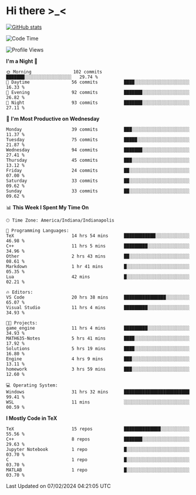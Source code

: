 # Hi there \>_<

[![GitHub stats](https://github-readme-stats.vercel.app/api?username=ARessegetesStery&show_icons=true&theme=transparent)](https://github.com/anuraghazra/github-readme-stats)

<!--START_SECTION:waka-->
![Code Time](http://img.shields.io/badge/Code%20Time-654%20hrs%209%20mins-blue)

![Profile Views](http://img.shields.io/badge/Profile%20Views-0-blue)

**I'm a Night 🦉** 

```text
🌞 Morning                102 commits         ███████░░░░░░░░░░░░░░░░░░   29.74 % 
🌆 Daytime                56 commits          ████░░░░░░░░░░░░░░░░░░░░░   16.33 % 
🌃 Evening                92 commits          ███████░░░░░░░░░░░░░░░░░░   26.82 % 
🌙 Night                  93 commits          ███████░░░░░░░░░░░░░░░░░░   27.11 % 
```
📅 **I'm Most Productive on Wednesday** 

```text
Monday                   39 commits          ███░░░░░░░░░░░░░░░░░░░░░░   11.37 % 
Tuesday                  75 commits          █████░░░░░░░░░░░░░░░░░░░░   21.87 % 
Wednesday                94 commits          ███████░░░░░░░░░░░░░░░░░░   27.41 % 
Thursday                 45 commits          ███░░░░░░░░░░░░░░░░░░░░░░   13.12 % 
Friday                   24 commits          ██░░░░░░░░░░░░░░░░░░░░░░░   07.00 % 
Saturday                 33 commits          ██░░░░░░░░░░░░░░░░░░░░░░░   09.62 % 
Sunday                   33 commits          ██░░░░░░░░░░░░░░░░░░░░░░░   09.62 % 
```


📊 **This Week I Spent My Time On** 

```text
🕑︎ Time Zone: America/Indiana/Indianapolis

💬 Programming Languages: 
TeX                      14 hrs 54 mins      ████████████░░░░░░░░░░░░░   46.98 % 
C++                      11 hrs 5 mins       █████████░░░░░░░░░░░░░░░░   34.96 % 
Other                    2 hrs 43 mins       ██░░░░░░░░░░░░░░░░░░░░░░░   08.61 % 
Markdown                 1 hr 41 mins        █░░░░░░░░░░░░░░░░░░░░░░░░   05.35 % 
Lua                      42 mins             █░░░░░░░░░░░░░░░░░░░░░░░░   02.21 % 

🔥 Editors: 
VS Code                  20 hrs 38 mins      ████████████████░░░░░░░░░   65.07 % 
Visual Studio            11 hrs 4 mins       █████████░░░░░░░░░░░░░░░░   34.93 % 

🐱‍💻 Projects: 
game_engine              11 hrs 4 mins       █████████░░░░░░░░░░░░░░░░   34.93 % 
MATH635-Notes            5 hrs 41 mins       ████░░░░░░░░░░░░░░░░░░░░░   17.92 % 
Solutions                5 hrs 19 mins       ████░░░░░░░░░░░░░░░░░░░░░   16.80 % 
Engine                   4 hrs 9 mins        ███░░░░░░░░░░░░░░░░░░░░░░   13.11 % 
homework                 3 hrs 59 mins       ███░░░░░░░░░░░░░░░░░░░░░░   12.60 % 

💻 Operating System: 
Windows                  31 hrs 32 mins      █████████████████████████   99.41 % 
WSL                      11 mins             ░░░░░░░░░░░░░░░░░░░░░░░░░   00.59 % 
```

**I Mostly Code in TeX** 

```text
TeX                      15 repos            ██████████████░░░░░░░░░░░   55.56 % 
C++                      8 repos             ███████░░░░░░░░░░░░░░░░░░   29.63 % 
Jupyter Notebook         1 repo              █░░░░░░░░░░░░░░░░░░░░░░░░   03.70 % 
C                        1 repo              █░░░░░░░░░░░░░░░░░░░░░░░░   03.70 % 
MATLAB                   1 repo              █░░░░░░░░░░░░░░░░░░░░░░░░   03.70 % 
```




 Last Updated on 07/02/2024 04:21:05 UTC
<!--END_SECTION:waka-->
